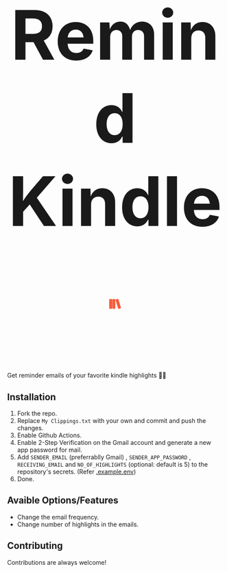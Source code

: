 <h1 align="center" style="font-size: 10rem;">
Remind Kindle 
<img src="logo.svg" height="24px" />
</h1>

Get reminder emails of your favorite kindle highlights 📔🔖


## Installation

1. Fork the repo. 
2. Replace `My Clippings.txt` with your own and commit and push the changes.
3. Enable Github Actions.
4. Enable 2-Step Verification on the Gmail account and generate a new app password for mail.
4. Add `SENDER_EMAIL` (preferrablly Gmail) , `SENDER_APP_PASSWORD` , `RECEIVING_EMAIL` and `NO_OF_HIGHLIGHTS` (optional: default is 5) to the repository's secrets. (Refer [.example.env](/.example.env))
5. Done.

## Avaible Options/Features
- Change the email frequency.
- Change number of highlights in the emails.
 

## Contributing

Contributions are always welcome!
